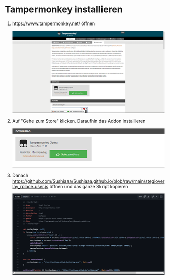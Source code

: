# Tampermonkey installieren
1. https://www.tampermonkey.net/ öffnen</a>

   ![Tampermonkey](/readmeimgs/step1.png)

2. Auf "Gehe zum Store" klicken. Daraufhin das Addon installieren

   ![Store Page](/readmeimgs/step2.png)

3. Danach https://github.com/Sushiaaa/Sushiaaa.github.io/blob/raw/main/stegioverlay_rplace.user.js öffnen und das ganze Skript kopieren

   ![Script](/readmeimgs/step4.png)
